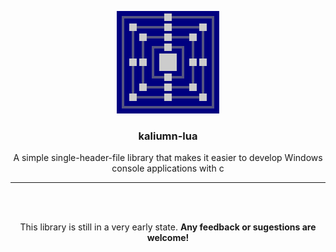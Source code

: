 <p align="center">
  <img src="assets/logo.png" alt="Logo">
  <h3 align="center"><b>kaliumn-lua</b></h1>
  <p align="center">A simple single-header-file library that makes it easier to develop Windows console applications with c</p>
  <p align="center">
  </p>
</p>

----

<br><br>

<p align="center">This library is still in a very early state. <b>Any feedback or sugestions are welcome!</b></p>

<br>
